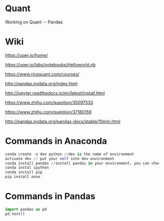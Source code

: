 # Quant
Working on Quant -- Pandas

# Wiki
https://uqer.io/home/

https://uqer.io/labs/notebooks/Helloworld.nb

https://www.ricequant.com/courses/

http://pandas.pydata.org/index.html

http://jupyter.readthedocs.io/en/latest/install.html

https://www.zhihu.com/question/35097533

https://www.zhihu.com/question/37180159

http://pandas.pydata.org/pandas-docs/stable/10min.html

# Commands in Anaconda
```python
conda create -n dev python //dev is the name of environment
activate dev // put your self into dev environment
conda install pandas //install pandas in your environment, you can choose any other package to install
conda instal ipython
conda install pip
pip install nose
```

# Commands in Pandas

```python
import pandas as pd
pd.test()
```


